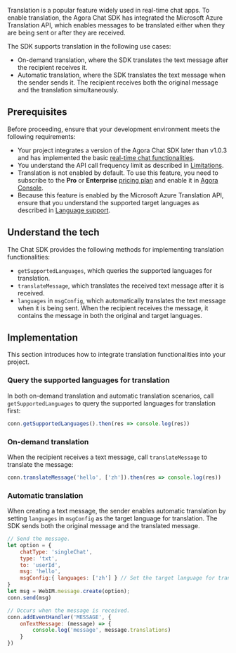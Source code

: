 Translation is a popular feature widely used in real-time chat apps. To enable translation, the Agora Chat SDK has integrated the Microsoft Azure Translation API, which enables messages to be translated either when they are being sent or after they are received.

The SDK supports translation in the following use cases:

- On-demand translation, where the SDK translates the text message after the recipient receives it.
- Automatic translation, where the SDK translates the text message when the sender sends it. The recipient receives both the original message and the translation simultaneously.

## Prerequisites

Before proceeding, ensure that your development environment meets the following requirements:

- Your project integrates a version of the Agora Chat SDK later than v1.0.3 and has implemented the basic [real-time chat functionalities](./agora_chat_get_started_web?platform=Web).
- You understand the API call frequency limit as described in [Limitations](./agora_chat_limitation?platform=Web).
- Translation is not enabled by default. To use this feature, you need to subscribe to the **Pro** or **Enterprise** [pricing plan](./agora_chat_plan) and enable it in [Agora Console](https://console.agora.io/).
- Because this feature is enabled by the Microsoft Azure Translation API, ensure that you understand the supported target languages as described in [Language support](https://docs.microsoft.com/en-us/azure).

## Understand the tech

The Chat SDK provides the following methods for implementing translation functionalities:

- `getSupportedLanguages`, which queries the supported languages for translation.
- `translateMessage`, which translates the received text message after it is received.
- `languages` in `msgConfig`, which automatically translates the text message when it is being sent. When the recipient receives the message, it contains the message in both the original and target languages.

## Implementation

This section introduces how to integrate translation functionalities into your project.

### Query the supported languages for translation

In both on-demand translation and automatic translation scenarios, call `getSupportedLanguages` to query the supported languages for translation first:

```javascript
conn.getSupportedLanguages().then(res => console.log(res))
```

### On-demand translation

When the recipient receives a text message, call `translateMessage` to translate the message:

```javascript
conn.translateMessage('hello', ['zh']).then(res => console.log(res))
```

### Automatic translation

When creating a text message, the sender enables automatic translation by setting `languages` in `msgConfig` as the target language for translation. The SDK sends both the original message and the translated message.

```javascript
// Send the message.
let option = {
    chatType: 'singleChat',
    type: 'txt',
    to: 'userId',
    msg: 'hello',
    msgConfig:{ languages: ['zh'] } // Set the target language for translation.
}
let msg = WebIM.message.create(option);
conn.send(msg)

// Occurs when the message is received.
conn.addEventHandler('MESSAGE', {
    onTextMessage: (message) => {
        console.log('message', message.translations)
    }
})
```

 
